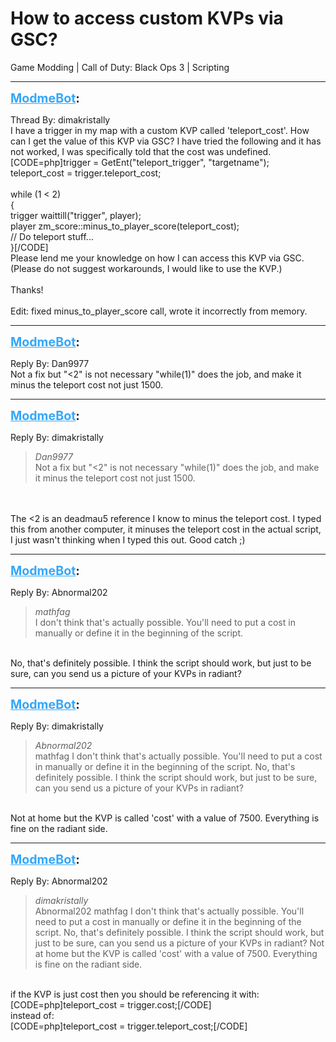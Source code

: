 # How to access custom KVPs via GSC?
Game Modding | Call of Duty: Black Ops 3 | Scripting

---
<strong style="font-size: 1.4em;"><span style="text-decoration: underline;text-decoration-color: #34a7f9;"><span style="color:#34a7f9;">ModmeBot</span></span>:</strong>

<p>Thread By: dimakristally<br />I have a trigger in my map with a custom KVP called &#39;teleport_cost&#39;.  How can I get the value of this KVP via GSC?  I have tried the following and it has not worked, I was specifically told that the cost was undefined. <br />[CODE=php]trigger = GetEnt(&quot;teleport_trigger&quot;, &quot;targetname&quot;);<br />teleport_cost = trigger.teleport_cost;<br /><br />while (1 &lt; 2)<br />{<br />    trigger waittill(&quot;trigger&quot;, player);<br />    player zm_score::minus_to_player_score(teleport_cost);<br />    // Do teleport stuff...<br />}[/CODE]<br />Please lend me your knowledge on how I can access this KVP via GSC.  (Please do not suggest workarounds, I would like to use the KVP.)<br /> <br />Thanks!<br /> <br />Edit: fixed minus_to_player_score call, wrote it incorrectly from memory.</p>

---
<strong style="font-size: 1.4em;"><span style="text-decoration: underline;text-decoration-color: #34a7f9;"><span style="color:#34a7f9;">ModmeBot</span></span>:</strong>

<p>Reply By: Dan9977<br />Not a fix but &quot;&lt;2&quot; is not necessary &quot;while(1)&quot; does the job, and make it minus the teleport cost not just 1500.</p>

---
<strong style="font-size: 1.4em;"><span style="text-decoration: underline;text-decoration-color: #34a7f9;"><span style="color:#34a7f9;">ModmeBot</span></span>:</strong>

<p>Reply By: dimakristally<br /><blockquote><em>Dan9977</em><br />Not a fix but &quot;&lt;2&quot; is not necessary &quot;while(1)&quot; does the job, and make it minus the teleport cost not just 1500.</blockquote><br /> <br />The &lt;2 is an deadmau5 reference I know to minus the teleport cost.  I typed this from another computer, it minuses the teleport cost in the actual script, I just wasn&#39;t thinking when I typed this out.  Good catch ;)</p>

---
<strong style="font-size: 1.4em;"><span style="text-decoration: underline;text-decoration-color: #34a7f9;"><span style="color:#34a7f9;">ModmeBot</span></span>:</strong>

<p>Reply By: Abnormal202<br /><blockquote><em>mathfag</em><br />I don&#39;t think that&#39;s actually possible. You&#39;ll need to put a cost in manually or define it in the beginning of the script.</blockquote><br /> No, that&#39;s definitely possible. I think the script should work, but just to be sure, can you send us a picture of your KVPs in radiant?</p>

---
<strong style="font-size: 1.4em;"><span style="text-decoration: underline;text-decoration-color: #34a7f9;"><span style="color:#34a7f9;">ModmeBot</span></span>:</strong>

<p>Reply By: dimakristally<br /><blockquote><em>Abnormal202</em><br />mathfag I don&#39;t think that&#39;s actually possible. You&#39;ll need to put a cost in manually or define it in the beginning of the script.  No, that&#39;s definitely possible. I think the script should work, but just to be sure, can you send us a picture of your KVPs in radiant?</blockquote><br /> Not at home but the KVP is called &#39;cost&#39; with a value of 7500.  Everything is fine on the radiant side.</p>

---
<strong style="font-size: 1.4em;"><span style="text-decoration: underline;text-decoration-color: #34a7f9;"><span style="color:#34a7f9;">ModmeBot</span></span>:</strong>

<p>Reply By: Abnormal202<br /><blockquote><em>dimakristally</em><br />Abnormal202 mathfag I don&#39;t think that&#39;s actually possible. You&#39;ll need to put a cost in manually or define it in the beginning of the script.  No, that&#39;s definitely possible. I think the script should work, but just to be sure, can you send us a picture of your KVPs in radiant?  Not at home but the KVP is called &#39;cost&#39; with a value of 7500.  Everything is fine on the radiant side.</blockquote><br /> if the KVP is just cost then you should be referencing it with:<br />[CODE=php]teleport_cost = trigger.cost;[/CODE]<br />instead of:<br />[CODE=php]teleport_cost = trigger.teleport_cost;[/CODE]</p>
